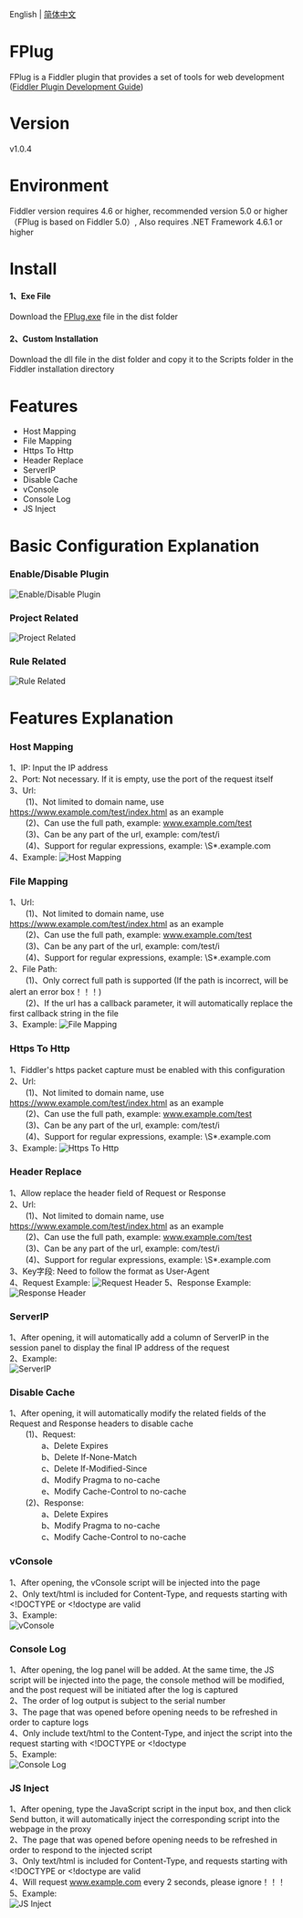 English | [简体中文](https://github.com/Ke1992/Fiddler-FPlug/blob/master/README-zh_CN.md)
# FPlug
FPlug is a Fiddler plugin that provides a set of tools for web development ([Fiddler Plugin Development Guide](https://github.com/Ke1992/Fiddler-Plug-Example))
# Version
v1.0.4
# Environment
Fiddler version requires 4.6 or higher, recommended version 5.0 or higher（FPlug is based on Fiddler 5.0）, Also requires .NET Framework 4.6.1 or higher
# Install
#### 1、Exe File
Download the [FPlug.exe](https://raw.githubusercontent.com/Ke1992/Fiddler-FPlug/master/dist/FPlug.exe) file in the dist folder
#### 2、Custom Installation
Download the dll file in the dist folder and copy it to the Scripts folder in the Fiddler installation directory
# Features
* Host Mapping
* File Mapping
* Https To Http
* Header Replace
* ServerIP
* Disable Cache
* vConsole
* Console Log
* JS Inject
# Basic Configuration Explanation
### Enable/Disable Plugin
![Enable/Disable Plugin](https://raw.githubusercontent.com/Ke1992/Fiddler-FPlug/master/guide/switch.gif "Enable/Disable Plugin")
### Project Related
![Project Related](https://raw.githubusercontent.com/Ke1992/Fiddler-FPlug/master/guide/item.gif "Project Related")
### Rule Related
![Rule Related](https://raw.githubusercontent.com/Ke1992/Fiddler-FPlug/master/guide/rule.gif "Rule Related")
# Features Explanation
### Host Mapping
1、IP: Input the IP address  
2、Port: Not necessary. If it is empty, use the port of the request itself  
3、Url:  
　　(1)、Not limited to domain name, use https://www.example.com/test/index.html as an example  
　　(2)、Can use the full path, example: www.example.com/test  
　　(3)、Can be any part of the url, example: com/test/i  
　　(4)、Support for regular expressions, example: \S*.example.com  
4、Example:
![Host Mapping](https://raw.githubusercontent.com/Ke1992/Fiddler-FPlug/master/guide/host.gif "Host Mapping")
### File Mapping
1、Url:  
　　(1)、Not limited to domain name, use https://www.example.com/test/index.html as an example  
　　(2)、Can use the full path, example: www.example.com/test  
　　(3)、Can be any part of the url, example: com/test/i  
　　(4)、Support for regular expressions, example: \S*.example.com  
2、File Path:  
　　(1)、Only correct full path is supported (If the path is incorrect, will be alert an error box！！！)  
　　(2)、If the url has a callback parameter, it will automatically replace the first callback string in the file  
3、Example:
![File Mapping](https://raw.githubusercontent.com/Ke1992/Fiddler-FPlug/master/guide/file.gif "File Mapping")
### Https To Http
1、Fiddler's https packet capture must be enabled with this configuration  
2、Url:  
　　(1)、Not limited to domain name, use https://www.example.com/test/index.html as an example  
　　(2)、Can use the full path, example: www.example.com/test  
　　(3)、Can be any part of the url, example: com/test/i  
　　(4)、Support for regular expressions, example: \S*.example.com  
3、Example:
![Https To Http](https://raw.githubusercontent.com/Ke1992/Fiddler-FPlug/master/guide/https.gif "Https To Http")
### Header Replace
1、Allow replace the header field of Request or Response   
2、Url:  
　　(1)、Not limited to domain name, use https://www.example.com/test/index.html as an example  
　　(2)、Can use the full path, example: www.example.com/test  
　　(3)、Can be any part of the url, example: com/test/i  
　　(4)、Support for regular expressions, example: \S*.example.com  
3、Key字段: Need to follow the format as User-Agent   
4、Request Example:
![Request Header](https://raw.githubusercontent.com/Ke1992/Fiddler-FPlug/master/guide/header_req.gif "Request Header")
5、Response Example:
![Response Header](https://raw.githubusercontent.com/Ke1992/Fiddler-FPlug/master/guide/header_res.gif "Response Header")
### ServerIP
1、After opening, it will automatically add a column of ServerIP in the session panel to display the final IP address of the request  
2、Example:  
![ServerIP](https://raw.githubusercontent.com/Ke1992/Fiddler-FPlug/master/guide/serverip.gif "ServerIP")
### Disable Cache
1、After opening, it will automatically modify the related fields of the Request and Response headers to disable cache  
　　(1)、Request:  
　　　　a、Delete Expires  
　　　　b、Delete If-None-Match  
　　　　c、Delete If-Modified-Since  
　　　　d、Modify Pragma to no-cache  
　　　　e、Modify Cache-Control to no-cache  
　　(2)、Response:  
　　　　a、Delete Expires  
　　　　b、Modify Pragma to no-cache  
　　　　c、Modify Cache-Control to no-cache  
### vConsole
1、After opening, the vConsole script will be injected into the page   
2、Only text/html is included for Content-Type, and requests starting with &lt;!DOCTYPE or &lt;!doctype are valid   
3、Example:  
![vConsole](https://raw.githubusercontent.com/Ke1992/Fiddler-FPlug/master/guide/vconsole.gif "vConsole")
### Console Log
1、After opening, the log panel will be added. At the same time, the JS script will be injected into the page, the console method will be modified, and the post request will be initiated after the log is captured  
2、The order of log output is subject to the serial number  
3、The page that was opened before opening needs to be refreshed in order to capture logs  
4、Only include text/html to the Content-Type, and inject the script into the request starting with &lt;!DOCTYPE or &lt;!doctype  
5、Example:  
![Console Log](https://raw.githubusercontent.com/Ke1992/Fiddler-FPlug/master/guide/console.gif "Console Log")
### JS Inject
1、After opening, type the JavaScript script in the input box, and then click Send button, it will automatically inject the corresponding script into the webpage in the proxy  
2、The page that was opened before opening needs to be refreshed in order to respond to the injected script  
3、Only text/html is included for Content-Type, and requests starting with &lt;!DOCTYPE or &lt;!doctype are valid  
4、Will request www.example.com every 2 seconds, please ignore！！！  
5、Example:  
![JS Inject](https://raw.githubusercontent.com/Ke1992/Fiddler-FPlug/master/guide/invade.gif "JS Inject")
